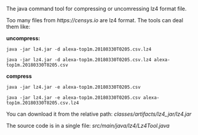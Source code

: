 The java command tool for compressing or uncomressing lz4 format file. 

Too many files from _https://censys.io_ are lz4 format. The tools can deal them like:

**uncompress:**

`java -jar lz4.jar -d alexa-top1m.20180330T0205.csv.lz4`

`java -jar lz4.jar -d alexa-top1m.20180330T0205.csv.lz4 alexa-top1m.20180330T0205.csv`


**compress**

`java -jar lz4.jar -e alexa-top1m.20180330T0205.csv`

`java -jar lz4.jar -e alexa-top1m.20180330T0205.csv alexa-top1m.20180330T0205.csv.lz4`

You can download it from the relative path: _classes/artifacts/lz4_jar/lz4.jar_

The source code is in a single file: _src/main/java/lz4/Lz4Tool.java_
